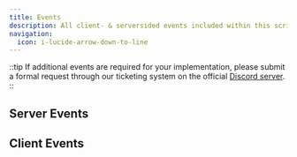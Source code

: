 ```yaml
---
title: Events
description: All client- & serversided events included within this script. Events serve as listeners that capture and respond to actions executed by this script.
navigation:
  icon: i-lucide-arrow-down-to-line
---
```


::tip
  If additional events are required for your implementation, please submit a formal request through our ticketing system on the official [Discord server](https://discord.gg/rxscripts).
::

## Server Events

## Client Events